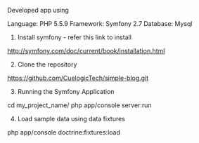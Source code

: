 Developed app using

Language: PHP 5.5.9
Framework: Symfony 2.7
Database: Mysql

1) Install symfony - refer this link to install

http://symfony.com/doc/current/book/installation.html

2) Clone the repository

https://github.com/CuelogicTech/simple-blog.git

3) Running the Symfony Application

cd my_project_name/
php app/console server:run

4) Load sample data using data fixtures

php app/console doctrine:fixtures:load